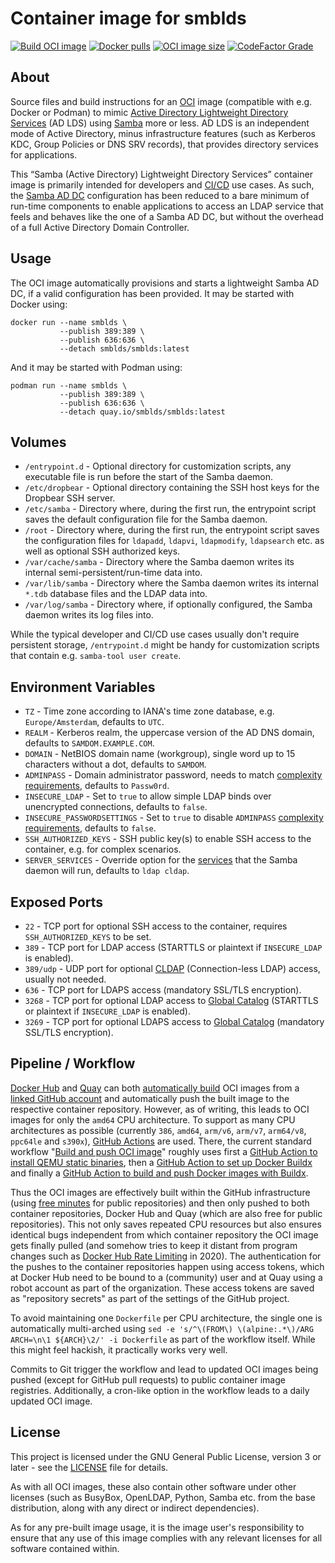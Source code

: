 # Container image for smblds

[![Build OCI image](https://github.com/smblds/smblds-container/actions/workflows/image.yml/badge.svg)](https://github.com/smblds/smblds-container/actions/workflows/image.yml)
[![Docker pulls](https://img.shields.io/docker/pulls/smblds/smblds.svg)](https://hub.docker.com/r/smblds/smblds)
[![OCI image size](https://img.shields.io/docker/image-size/smblds/smblds/latest.svg)](https://hub.docker.com/r/smblds/smblds/tags)
[![CodeFactor Grade](https://img.shields.io/codefactor/grade/github/smblds/smblds-container)](https://www.codefactor.io/repository/github/smblds/smblds-container)

## About

Source files and build instructions for an [OCI](https://opencontainers.org/) image (compatible with e.g. Docker or Podman) to mimic [Active Directory Lightweight Directory Services](https://learn.microsoft.com/en-us/previous-versions/windows/desktop/adam/what-is-active-directory-lightweight-directory-services) (AD LDS) using [Samba](https://www.samba.org/) more or less. AD LDS is an independent mode of Active Directory, minus infrastructure features (such as Kerberos KDC, Group Policies or DNS SRV records), that provides directory services for applications.

This “Samba (Active Directory) Lightweight Directory Services” container image is primarily intended for developers and [CI/CD](https://en.wikipedia.org/wiki/CI/CD) use cases. As such, the [Samba AD DC](https://wiki.samba.org/index.php/Setting_up_Samba_as_an_Active_Directory_Domain_Controller) configuration has been reduced to a bare minimum of run-time components to enable applications to access an LDAP service that feels and behaves like the one of a Samba AD DC, but without the overhead of a full Active Directory Domain Controller.

## Usage

The OCI image automatically provisions and starts a lightweight Samba AD DC, if a valid configuration has been provided. It may be started with Docker using:

```shell
docker run --name smblds \
           --publish 389:389 \
           --publish 636:636 \
           --detach smblds/smblds:latest
```

And it may be started with Podman using:

```shell
podman run --name smblds \
           --publish 389:389 \
           --publish 636:636 \
           --detach quay.io/smblds/smblds:latest
```

## Volumes

  * `/entrypoint.d` - Optional directory for customization scripts, any executable file is run before the start of the Samba daemon.
  * `/etc/dropbear` - Optional directory containing the SSH host keys for the Dropbear SSH server.
  * `/etc/samba` - Directory where, during the first run, the entrypoint script saves the default configuration file for the Samba daemon.
  * `/root` - Directory where, during the first run, the entrypoint script saves the configuration files for `ldapadd`, `ldapvi`, `ldapmodify`, `ldapsearch` etc. as well as optional SSH authorized keys.
  * `/var/cache/samba` - Directory where the Samba daemon writes its internal semi-persistent/run-time data into.
  * `/var/lib/samba` - Directory where the Samba daemon writes its internal `*.tdb` database files and the LDAP data into.
  * `/var/log/samba` - Directory where, if optionally configured, the Samba daemon writes its log files into.

While the typical developer and CI/CD use cases usually don't require persistent storage, `/entrypoint.d` might be handy for customization scripts that contain e.g. `samba-tool user create`.

## Environment Variables

  * `TZ` - Time zone according to IANA's time zone database, e.g. `Europe/Amsterdam`, defaults to `UTC`.
  * `REALM` - Kerberos realm, the uppercase version of the AD DNS domain, defaults to `SAMDOM.EXAMPLE.COM`.
  * `DOMAIN` - NetBIOS domain name (workgroup), single word up to 15 characters without a dot, defaults to `SAMDOM`.
  * `ADMINPASS` - Domain administrator password, needs to match [complexity requirements](https://technet.microsoft.com/en-us/library/cc786468%28v=ws.10%29.aspx), defaults to `Passw0rd`.
  * `INSECURE_LDAP` - Set to `true` to allow simple LDAP binds over unencrypted connections, defaults to `false`.
  * `INSECURE_PASSWORDSETTINGS` - Set to `true` to disable `ADMINPASS` [complexity requirements](https://technet.microsoft.com/en-us/library/cc786468%28v=ws.10%29.aspx), defaults to `false`.
  * `SSH_AUTHORIZED_KEYS` - SSH public key(s) to enable SSH access to the container, e.g. for complex scenarios.
  * `SERVER_SERVICES` - Override option for the [services](https://wiki.samba.org/index.php/FAQ#Why_Do_I_Not_Have_a_server_services_parameter_in_My_smb.conf_File.3F) that the Samba daemon will run, defaults to `ldap cldap`.

## Exposed Ports

  * `22` - TCP port for optional SSH access to the container, requires `SSH_AUTHORIZED_KEYS` to be set.
  * `389` - TCP port for LDAP access (STARTTLS or plaintext if `INSECURE_LDAP` is enabled).
  * `389/udp` - UDP port for optional [CLDAP](https://wiki.wireshark.org/MS-CLDAP.md) (Connection-less LDAP) access, usually not needed.
  * `636` - TCP port for LDAPS access (mandatory SSL/TLS encryption).
  * `3268` - TCP port for optional LDAP access to [Global Catalog](https://ldapwiki.com/wiki/Global%20Catalog) (STARTTLS or plaintext if `INSECURE_LDAP` is enabled).
  * `3269` - TCP port for optional LDAPS access to [Global Catalog](https://ldapwiki.com/wiki/Global%20Catalog) (mandatory SSL/TLS encryption).

## Pipeline / Workflow

[Docker Hub](https://hub.docker.com/) and [Quay](https://quay.io/) can both [automatically build](https://docs.docker.com/docker-hub/builds/) OCI images from a [linked GitHub account](https://docs.docker.com/docker-hub/builds/link-source/) and automatically push the built image to the respective container repository. However, as of writing, this leads to OCI images for only the `amd64` CPU architecture. To support as many CPU architectures as possible (currently `386`, `amd64`, `arm/v6`, `arm/v7`, `arm64/v8`, `ppc64le` and `s390x`), [GitHub Actions](https://github.com/features/actions) are used. There, the current standard workflow "[Build and push OCI image](.github/workflows/image.yml)" roughly uses first a [GitHub Action to install QEMU static binaries](https://github.com/docker/setup-qemu-action), then a [GitHub Action to set up Docker Buildx](https://github.com/docker/setup-buildx-action) and finally a [GitHub Action to build and push Docker images with Buildx](https://github.com/docker/build-push-action).

Thus the OCI images are effectively built within the GitHub infrastructure (using [free minutes](https://docs.github.com/en/github/setting-up-and-managing-billing-and-payments-on-github/about-billing-for-github-actions) for public repositories) and then only pushed to both container repositories, Docker Hub and Quay (which are also free for public repositories). This not only saves repeated CPU resources but also ensures identical bugs independent from which container repository the OCI image gets finally pulled (and somehow tries to keep it distant from program changes such as [Docker Hub Rate Limiting](https://www.docker.com/increase-rate-limits) in 2020). The authentication for the pushes to the container repositories happen using access tokens, which at Docker Hub need to be bound to a (community) user and at Quay using a robot account as part of the organization. These access tokens are saved as "repository secrets" as part of the settings of the GitHub project.

To avoid maintaining one `Dockerfile` per CPU architecture, the single one is automatically multi-arched using `sed -e 's/^\(FROM\) \(alpine:.*\)/ARG ARCH=\n\1 ${ARCH}\2/' -i Dockerfile` as part of the workflow itself. While this might feel hackish, it practically works very well.

Commits to Git trigger the workflow and lead to updated OCI images being pushed (except for GitHub pull requests) to public container image registries. Additionally, a cron-like option in the workflow leads to a daily updated OCI image.

## License

This project is licensed under the GNU General Public License, version 3 or later - see the [LICENSE](LICENSE) file for details.

As with all OCI images, these also contain other software under other licenses (such as BusyBox, OpenLDAP, Python, Samba etc. from the base distribution, along with any direct or indirect dependencies).

As for any pre-built image usage, it is the image user's responsibility to ensure that any use of this image complies with any relevant licenses for all software contained within.

